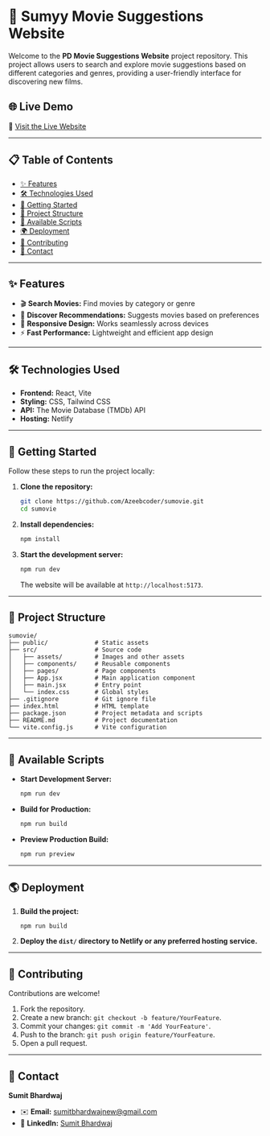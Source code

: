 # 🎥 Sumyy Movie Suggestions Website  

Welcome to the **PD Movie Suggestions Website** project repository. This project allows users to search and explore movie suggestions based on different categories and genres, providing a user-friendly interface for discovering new films.  

## 🌐 Live Demo  

🔗 [Visit the Live Website](https://sumovie.netlify.app)  

---

## 📋 Table of Contents  

- [✨ Features](#-features)  
- [🛠️ Technologies Used](#️-technologies-used)  
- [🚀 Getting Started](#-getting-started)  
- [📂 Project Structure](#-project-structure)  
- [📜 Available Scripts](#-available-scripts)  
- [🌍 Deployment](#-deployment)  
- [🤝 Contributing](#-contributing)  
- [📧 Contact](#-contact)  

---

## ✨ Features  

- 🎬 **Search Movies:** Find movies by category or genre  
- 🔎 **Discover Recommendations:** Suggests movies based on preferences  
- 📱 **Responsive Design:** Works seamlessly across devices  
- ⚡ **Fast Performance:** Lightweight and efficient app design  

---

## 🛠️ Technologies Used  

- **Frontend:** React, Vite  
- **Styling:** CSS, Tailwind CSS  
- **API:** The Movie Database (TMDb) API  
- **Hosting:** Netlify  

---

## 🚀 Getting Started  

Follow these steps to run the project locally:  

1. **Clone the repository:**  

   ```bash
   git clone https://github.com/Azeebcoder/sumovie.git
   cd sumovie

2. **Install dependencies:**  

   ```bash
   npm install
   ```  

3. **Start the development server:**  

   ```bash
   npm run dev
   ```  

   The website will be available at `http://localhost:5173`.  

---

## 📁 Project Structure  

```plaintext
sumovie/  
├── public/             # Static assets  
├── src/                # Source code  
│   ├── assets/         # Images and other assets  
│   ├── components/     # Reusable components  
│   ├── pages/          # Page components  
│   ├── App.jsx         # Main application component  
│   ├── main.jsx        # Entry point  
│   └── index.css       # Global styles  
├── .gitignore          # Git ignore file  
├── index.html          # HTML template  
├── package.json        # Project metadata and scripts  
├── README.md           # Project documentation  
└── vite.config.js      # Vite configuration
```  

---

## 📃 Available Scripts  

- **Start Development Server:**  

   ```bash
   npm run dev
   ```  

- **Build for Production:**  

   ```bash
   npm run build
   ```  

- **Preview Production Build:**  

   ```bash
   npm run preview
   ```  

---

## 🌎 Deployment  

1. **Build the project:**  

   ```bash
   npm run build
   ```  

2. **Deploy the `dist/` directory to Netlify or any preferred hosting service.**  

---

## 🔗 Contributing  

Contributions are welcome!  

1. Fork the repository.  
2. Create a new branch: `git checkout -b feature/YourFeature`.  
3. Commit your changes: `git commit -m 'Add YourFeature'`.  
4. Push to the branch: `git push origin feature/YourFeature`.  
5. Open a pull request.  

---

## 📧 Contact  

**Sumit Bhardwaj**  

- ✉️ **Email:** [sumitbhardwajnew@gmail.com](mailto:sumitbhardwajnew@gmail.com)  
- 💼 **LinkedIn:** [Sumit Bhardwaj](https://www.linkedin.com/in/sumit-bhardwaj-new)  
